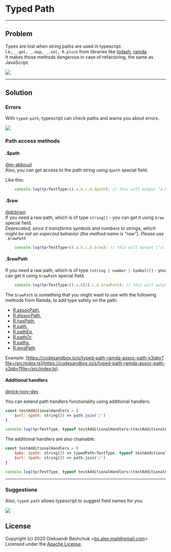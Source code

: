 # Typed Path

---

## Problem

Types are lost when string paths are used in typescript.  
I.e., `_.get, _.map, _.set, R.pluck` from libraries like [lodash](https://lodash.com), [ramda](http://ramdajs.com/).  
It makes those methods dangerous in case of refactoring, the same as JavaScript.  

![](https://res.cloudinary.com/daren64mz/image/upload/v1487457505/string-refactoring_x2tubt.gif)

---

## Solution

### Errors

With `typed-path`, typescript can check paths and warns you about errors.

![](http://res.cloudinary.com/daren64mz/image/upload/v1487457505/tp-refactoring_p4byr3.gif)

### Path access methods

#### .$path
[@m-abboud](https://github.com/m-abboud)  
Also, you can get access to the path string using `$path` special field. 

Like this:
```js
    console.log(tp<TestType>().a.b.c.d.$path); // this will output "a.b.c.d"
```

#### .$raw
[@dcbrwn](https://github.com/dcbrwn)  
If you need a raw path, which is of type `string[]` - you can get it using `$raw` special field.  
*Deprecated, since it transforms symbols and numbers to strings, which might be not an expected behavior (the method name is "raw").
Please use `.$rawPath`*
```js
    console.log(tp<TestType>().a.b.c.d.$raw); // this will output ["a", "b", "c", "d"]
```

#### .$rawPath
If you need a raw path, which is of type `(string | number | Symbol)[]` - you can get it using `$rawPath` special field.  
```js
    console.log(tp<TestType>().a.b[5].c.d.$rawPath); // this will output ["a", "b", 5, "c", "d"]
```

The `$rawPath` is something that you might want to use with the following methods from
Ramda, to add type safety on the path:
- [R.assocPath](https://ramdajs.com/docs/#assocPath),
- [R.dissocPath](https://ramdajs.com/docs/#dissocPath),
- [R.hasPath](https://ramdajs.com/docs/#hasPath),
- [R.path](https://ramdajs.com/docs/#path),
- [R.pathEq](https://ramdajs.com/docs/#pathEq),
- [R.pathOr](https://ramdajs.com/docs/#pathOr),
- [R.paths](https://ramdajs.com/docs/#paths),
- [R.lensPath](https://ramdajs.com/docs/#lensPath)

Example: [https://codesandbox.io/s/typed-path-ramda-assoc-path-x3qby?file=/src/index.ts](https://codesandbox.io/s/typed-path-ramda-assoc-path-x3qby?file=/src/index.ts)

#### Additional handlers 
[@nick-lvov-dev](https://github.com/nick-lvov-dev)

You can extend path handlers functionality using additional handlers:

```js
const testAdditionalHandlers = {
    $url: (path: string[]) => path.join('/')
}

console.log(tp<TestType, typeof testAdditionalHandlers>(testAdditionalHandlers).a.b.c.$url); // this will output "a/b/c"
```

The additional handlers are also chainable:

```js
const testAdditionalHandlers = {
    $abs: (path: string[]) => typedPath<TestType, typeof testAdditionalHandlers>(testAdditionalHandlers, ['', ...path]),
    $url: (path: string[]) => path.join('/')
}

console.log(tp<TestType, typeof testAdditionalHandlers>(testAdditionalHandlers).a.b.c.$abs.$url); // this will output "/a/b/c"
```

--- 

### Suggestions

Also, `typed-path` allows typescript to suggest field names for you.

![](http://res.cloudinary.com/daren64mz/image/upload/v1487458263/tp-suggestions_lg5vnb.gif)

## License

Copyright (c) 2020 Oleksandr Beshchuk <[bs.alex.mail@gmail.com](mailto:bs.alex.mail@gmail.com)>  
Licensed under the [Apache License](http://www.apache.org/licenses/LICENSE-2.0).
